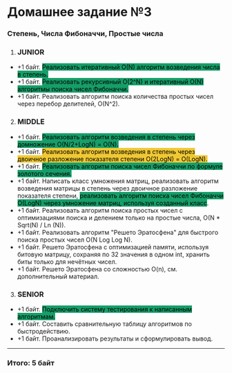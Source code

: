 # Домашнее задание №3

### Степень, Числа Фибоначчи, Простые числа


1. ### JUNIOR
- +1 байт. <span style='background:#169E68;color:#000'>Реализовать итеративный O(N) алгоритм возведения числа в степень.</span>
- +1 байт. <span style='background:#169E68;color:#000'>Реализовать рекурсивный O(2^N) и итеративный O(N) алгоритмы поиска чисел Фибоначчи.</span>
- +1 байт. Реализовать алгоритм поиска количества простых чисел через перебор делителей, O(N^2).

2. ### MIDDLE
- +1 байт. <span style='background:#169E68;color:#000'>Реализовать алгоритм возведения в степень через домножение O(N/2+LogN) = O(N).</span>
- +1 байт. <span style='background:#F0C834;color:#000'>Реализовать алгоритм возведения в степень через двоичное разложение показателя степени O(2LogN) = O(LogN).</span>
- +1 байт. <span style='background:#169E68;color:#000'>Реализовать алгоритм поиска чисел Фибоначчи по формуле золотого сечения.</span>
- +1 байт. Написать класс умножения матриц, реализовать алгоритм возведения матрицы в степень через двоичное разложение показателя степени, <span style='background:#169E68;color:#000'>реализовать алгоритм поиска чисел Фибоначчи O(LogN) через умножение матриц, используя созданный класс</span>.
- +1 байт. Реализовать алгоритм поиска простых чисел с оптимизациями поиска и делением только на простые числа, O(N * Sqrt(N) / Ln (N)).
- +1 байт. Реализовать алгоритм "Решето Эратосфена" для быстрого поиска простых чисел O(N Log Log N).
- +1 байт. Решето Эратосфена с оптимизацией памяти, используя битовую матрицу, сохраняя по 32 значения в одном int, хранить биты только для нечётных чисел.
- +1 байт. Решето Эратосфена со сложностью O(n), см. дополнительный материал.

3. ### SENIOR
- +1 байт. <span style='background:#169E68;color:#000'>Подключить систему тестирования к написанным алгоритмам.</span>
- +1 байт. Составить сравнительную таблицу алгоритмов по быстродействию.
- +1 байт. Проанализировать результаты и сформулировать вывод.
---

### Итого: 5 байт
